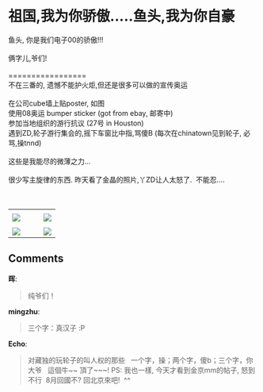 # 祖国,我为你骄傲.....鱼头,我为你自豪

<div id="msgcns!9884D0A402622CB2!4108" class="bvMsg"> 鱼头, 你是我们电子00的骄傲!!!<br /><br />俩字儿,爷们!<br /><br />=================<br />不在三番的, 遗憾不能护火炬,但还是很多可以做的宣传奥运<br /><br />在公司cube墙上贴poster, 如图<br />使用08奥运 bumper sticker (got from ebay, 邮寄中)<br />参加当地组织的游行抗议 (27号 in Houston)<br />遇到ZD,轮子游行集会的,摇下车窗比中指,骂傻B (每次在chinatown见到轮子, 必骂,操tnnd)<br /><br />这些是我能尽的微薄之力...<br /><br />很少写主旋律的东西. 昨天看了金晶的照片,丫ZD让人太怒了.  不能忍.... <br /><br /> <br /></div><table cellspacing="0" border="0"><tr><td></td></tr><tr><td valign="top"><a href="http://byfiles.storage.live.com/y1p4t1_JCrT_Bd81f5rtFKxWYV7tGXUfNBIZrljrtyHYsMDwhZVJt3WnDmYY2uc42SGS0DwD4fekr0" target="_blank" rel="WLPP;url=http://byfiles.storage.live.com/y1p4t1_JCrT_Bd81f5rtFKxWYV7tGXUfNBIZrljrtyHYsMDwhZVJt3WnDmYY2uc42SGS0DwD4fekr0;cnsid=cns&#033;9884D0A402622CB2&#033;4109"><img src="http://byfiles.storage.live.com/y1p4t1_JCrT_Bd81f5rtFKxWb-n4btDc_s4BtPidRO8MLtaQ6qULGskQrn8s-U6aS44M8iRlbuqgFg" border="0" /></a></td><td width="15"></td><td valign="top"><a href="http://byfiles.storage.live.com/y1pzy0XiV4eR9rcPDneqbwuXaaFRPATfaHblhrEcI7Jmem0cHiguwPtmCXPE64QePe1VbrpVtOrRqY" target='_blank' rel="WLPP;url=http://byfiles.storage.live.com/y1pzy0XiV4eR9rcPDneqbwuXaaFRPATfaHblhrEcI7Jmem0cHiguwPtmCXPE64QePe1VbrpVtOrRqY;cnsid=cns&#033;9884D0A402622CB2&#033;4110"><img src="http://byfiles.storage.live.com/y1pzy0XiV4eR9rcPDneqbwuXbyRwO5NVQWLTTaH5GHdhpLUqUoMy5hoOCgazJ62TKMJzu8yFOc09pk" border="0" /></a></td></tr><tr><td></td></tr><tr><td valign="top"><a href="http://byfiles.storage.live.com/y1pSoXmhiURcf-fIv62k8221vpfcKk9aN_pBZ6XNW21Q9_frt-mqLm8OVdxH6mrc_nKwvphqXr1a04" target="_blank" rel="WLPP;url=http://byfiles.storage.live.com/y1pSoXmhiURcf-fIv62k8221vpfcKk9aN_pBZ6XNW21Q9_frt-mqLm8OVdxH6mrc_nKwvphqXr1a04;cnsid=cns&#033;9884D0A402622CB2&#033;4111"><img src="http://byfiles.storage.live.com/y1pSoXmhiURcf-fIv62k8221oTlizZWOU2FXUC_cdoCZkZWVyi4GC2v4h92so_mqy5AT3Si25CIHO8" border="0" /></a></td><td width="15"></td><td valign="top"><a href="http://byfiles.storage.live.com/y1pZkW7eiacL2wOfcfLS1OBBdidyOQay0dIclKpRkEsT0-Zy4kWn_xDjy1A74cfCnqaZkm1l0HkrE0" target='_blank' rel="WLPP;url=http://byfiles.storage.live.com/y1pZkW7eiacL2wOfcfLS1OBBdidyOQay0dIclKpRkEsT0-Zy4kWn_xDjy1A74cfCnqaZkm1l0HkrE0;cnsid=cns&#033;9884D0A402622CB2&#033;4112"><img src="http://byfiles.storage.live.com/y1pZkW7eiacL2wOfcfLS1OBBfWOB0D83C26J-C2VZgHw3qPzMeyvtgbS1IGPPiXRTg9MkysWB6AuVQ" border="0" /></a></td></tr></table>

## Comments

**晖**:
> 纯爷们！

**mingzhu**:
> 三个字：真汉子
:P

**Echo**:
> 对藏独的玩轮子的叫人权的那些
 
一个字，操；两个字，傻b；三个字，你大爷
 
這個牛~~ 頂了~~~!
PS: 我也一樣, 今天才看到金京mm的帖子, 怒到不行 
8月回國不? 回北京來吧!  ^^

